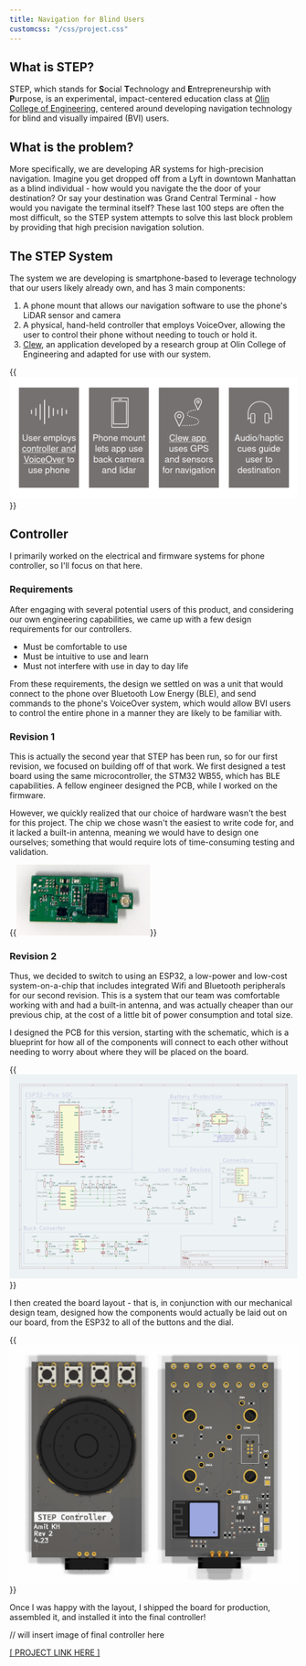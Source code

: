 ```yaml
---
title: Navigation for Blind Users
customcss: "/css/project.css"
---
```


## What is STEP?
STEP, which stands for **S**ocial **T**echnology and **E**ntrepreneurship with **P**urpose, is an experimental, impact-centered education class at [Olin College of Engineering](https://www.olin.edu), centered around developing navigation technology for blind and visually impaired (BVI) users.

## What is the problem?
More specifically, we are developing AR systems for high-precision navigation. Imagine you get dropped off from a Lyft in downtown Manhattan as a blind individual - how would you navigate the the door of your destination? Or say your destination was Grand Central Terminal - how would you navigate the terminal itself? These last 100 steps are often the most difficult, so the STEP system attempts to solve this last block problem  by providing that high precision navigation solution.

## The STEP System
The system we are developing is smartphone-based to leverage technology that our users likely already own, and has 3 main components:
1. A phone mount that allows our navigation software to use the phone's LiDAR sensor and camera
2. A physical, hand-held controller that employs VoiceOver, allowing the user to control their phone without needing to touch or hold it.
3. [Clew](http://www.clewapp.org/), an application developed by a research group at Olin College of Engineering and adapted for use with our system.

{{<img src="images/block.png" sizes="(min-width: 35em) 700px, 100vw" caption="Overview of the STEP system">}}

 ## Controller
 I primarily worked on the electrical and firmware systems for phone controller, so I'll focus on that here.

 ### Requirements
 After engaging with several potential users of this product, and considering our own engineering capabilities, we came up with a few design requirements for our controllers.
 - Must be comfortable to use
 - Must be intuitive to use and learn
 - Must not interfere with use in day to day life

 From these requirements, the design we settled on was a unit that would connect to the phone over Bluetooth Low Energy (BLE), and send commands to the phone's VoiceOver system, which would allow BVI users to control the entire phone in a manner they are likely to be familiar with.

 ### Revision 1
 This is actually the second year that STEP has been run, so for our first revision, we focused on building off of that work. We first designed a test board using the same microcontroller, the STM32 WB55, which has BLE capabilities. A fellow engineer designed the PCB, while I worked on the firmware.

 However, we quickly realized that our choice of hardware wasn't the best for this project. The chip we chose wasn't the easiest to write code for, and it lacked a built-in antenna, meaning we would have to design one ourselves; something that would require lots of time-consuming testing and validation.

{{<img src="images/stm.png" sizes="(min-width: 35em) 700px, 100vw" caption="First revision of our controller electronic design">}}

 ### Revision 2
 Thus, we decided to switch to using an ESP32, a low-power and low-cost system-on-a-chip that includes integrated Wifi and Bluetooth peripherals for our second revision. This is a system that our team was comfortable working with and had a built-in antenna, and was actually cheaper than our previous chip, at the cost of a little bit of power consumption and total size.

 I designed the PCB for this version, starting with the schematic, which is a blueprint for how all of the components will connect to each other without needing to worry about where they will be placed on the board.

{{<img src="images/espboard.png" sizes="(min-width: 35em) 700px, 100vw" caption="Schematic for the STEP PCB">}}

 I then created the board layout - that is, in conjunction with our mechanical design team, designed how the components would actually be laid out on our board, from the ESP32 to all of the buttons and the dial.

{{<img src="images/espboard_both.png" sizes="(min-width: 35em) 700px, 100vw" caption="Front and rear renders of the final STEP PCB">}}

 Once I was happy with the layout, I shipped the board for production, assembled it, and installed it into the final controller!

 // will insert image of final controller here

[[ PROJECT LINK HERE ]](https://github.com/olinstep)


